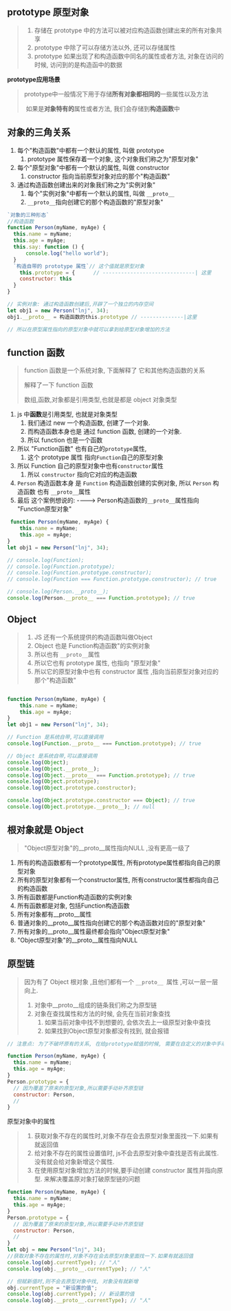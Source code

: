 ## prototype 原型对象

> 1. 存储在 prototype 中的方法可以被对应构造函数创建出来的所有对象共享
> 2. prototype 中除了可以存储方法以外, 还可以存储属性
> 3. prototype 如果出现了和构造函数中同名的属性或者方法, 对象在访问的时候, 访问到的是构造函中的数据

**prototype应用场景**

> ​        prototype中一般情况下用于存储**所有对象都相同的**一些属性以及方法
>
> ​        如果是**对象特有的**属性或者方法, 我们会存储到**构造函数**中



## 对象的三角关系

1. 每个"构造函数"中都有一个默认的属性, 叫做 prototype
   1.  prototype 属性保存着一个对象, 这个对象我们称之为"原型对象"
2. 每个"原型对象"中都有一个默认的属性, 叫做 constructor
   1. constructor 指向当前原型对象对应的那个"构造函数"
3. 通过构造函数创建出来的对象我们称之为"实例对象"
   1. 每个"实例对象"中都有一个默认的属性, 叫做 `__proto__`
   2. `__proto__`指向创建它的那个构造函数的"原型对象"

~~~js
`对象的三种形态`
//构造函数
function Person(myName, myAge) {
  this.name = myName;
  this.age = myAge;
  this.say: function () {
      console.log("hello world");
  }
  `构造自带的 prototype 属性`// 这个值就是原型对象
	this.prototype = {		// ------------------------------| 这里
    constructor: this
  }
}

// 实例对象: 通过构造函数创建后,开辟了一个独立的内存空间
let obj1 = new Person("lnj", 34);
obj1.__proto__ = 构造函数的this.prototype // --------------|这里

// 所以在原型属性指向的原型对象中就可以拿到给原型对象增加的方法
~~~



## function 函数

> function 函数是一个系统对象, 下面解释了 它和其他构造函数的关系
>
> 解释了一下 function 函数
>
> 数组,函数,对象都是引用类型,也就是都是 object 对象类型

1. js 中**函数**是引用类型, 也就是对象类型
   1. 我们通过 new 一个构造函数, 创建了一个对象.
   2. 而构造函数本身也是 通过 function 函数, 创建的一个对象.
   3. 所以 function 也是一个函数
2. 所以 "Function函数" 也有自己的` prototype `属性,
   1. 这个 prototype 属性 指向`Function`自己的原型对象
3. 所以 Function 自己的原型对象中也有` constructor `属性
   1. 所以 `constructor` 指向它对应的构造函数
4. `Person` 构造函数本身 是 `Function` 构造函数创建的实例对象, 所以 `Person` 构造函数 也有 `__proto__`属性
5. 最后 这个案例想说的: ----> Person构造函数的`__proto__`属性指向 "Function原型对象"

~~~js
 function Person(myName, myAge) {
    this.name = myName;
    this.age = myAge;
}
let obj1 = new Person("lnj", 34);

// console.log(Function);
// console.log(Function.prototype);
// console.log(Function.prototype.constructor);
// console.log(Function === Function.prototype.constructor); // true

// console.log(Person.__proto__);
console.log(Person.__proto__ === Function.prototype); // true
~~~



## Object

> 1. JS 还有一个系统提供的构造函数叫做Object
> 2. Object 也是 Function构造函数"的实例对象
> 3. 所以也有 `__proto__`属性
> 4. 所以它也有  prototype 属性, 也指向 "原型对象"
> 5. 所以它的原型对象中也有 constructor 属性 ,指向当前原型对象对应的那个"构造函数"

~~~js

function Person(myName, myAge) {
    this.name = myName;
    this.age = myAge;
}
let obj1 = new Person("lnj", 34);

// Function 是系统自带,可以直接调用
console.log(Function.__proto__ === Function.prototype); // true

// Object 是系统自带,可以直接调用
console.log(Object);
console.log(Object.__proto__);
console.log(Object.__proto__ === Function.prototype); // true
console.log(Object.prototype);
console.log(Object.prototype.constructor);

console.log(Object.prototype.constructor === Object); // true
console.log(Object.prototype.__proto__); // null
~~~



## 根对象就是 Object

> "Object原型对象"的__proto__属性指向NULL ,没有更高一级了

1. 所有的构造函数都有一个prototype属性, 所有prototype属性都指向自己的原型对象
2. 所有的原型对象都有一个constructor属性, 所有constructor属性都指向自己的构造函数
3. 所有函数都是Function构造函数的实例对象
4. 所有函数都是对象, 包括Function构造函数
5. 所有对象都有__proto__属性
6. 普通对象的__proto__属性指向创建它的那个构造函数对应的"原型对象"
7. 所有对象的__proto__属性最终都会指向"Object原型对象"
8. "Object原型对象"的__proto__属性指向NULL



## 原型链

> 因为有了 Object 根对象 ,且他们都有一个 `__proto__ `属性 ,可以一层一层向上.
>
> 1. 对象中__proto__组成的链条我们称之为原型链
> 2. 对象在查找属性和方法的时候, 会先在当前对象查找
>    1. 如果当前对象中找不到想要的, 会依次去上一级原型对象中查找
>    2. 如果找到Object原型对象都没有找到, 就会报错

~~~js
// 注意点: 为了不破坏原有的关系, 在给prototype赋值的时候, 需要在自定义的对象中手动的添加constructor属性, 手动的指定需要指向谁

function Person(myName, myAge) {
  this.name = myName;
  this.age = myAge;
}
Person.prototype = {
  // 因为覆盖了原来的原型对象,所以需要手动补齐原型链
  constructor: Person,
  //
}
~~~



原型对象中的属性

> 1. 获取对象不存在的属性时,对象不存在会去原型对象里面找一下.如果有就返回值
> 2. 给对象不存在的属性设置值时, js不会去原型对象中查找是否有此属性. 没有就会给对象新增这个属性.
> 3. 在使用原型对象增加方法的时候,要手动创建 constructor 属性并指向原型. 来解决覆盖原对象打破原型链的问题

~~~js
function Person(myName, myAge) {
  this.name = myName;
  this.age = myAge;
}
Person.prototype = {
  // 因为覆盖了原来的原型对象,所以需要手动补齐原型链
  constructor: Person,
  //
}
let obj = new Person("lnj", 34);
//获取对象不存在的属性时,对象不存在会去原型对象里面找一下.如果有就返回值
console.log(obj.currentType); // "人"
console.log(obj.__proto__.currentType); // "人"

// 但赋新值时,则不会去原型对象中找, 对象没有就新增
obj.currentType = "新设置的值";
console.log(obj.currentType); // 新设置的值
console.log(obj.__proto__.currentType); // "人"
~~~

